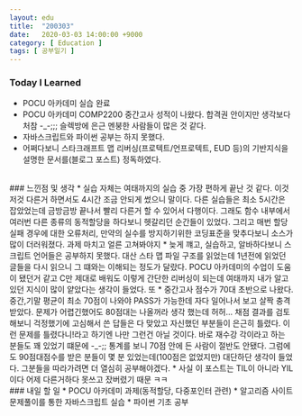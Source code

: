 ```yaml
---
layout: edu
title:  "200303"
date:   2020-03-03 14:00:00 +9000
category: [ Education ]
tags: [ 공부일기 ]
---
```


### Today I Learned
* POCU 아카데미 실습 완료
* POCU 아카데미 COMP2200 중간고사 성적이 나왔다. 합격권 안이지만 생각보다 처참 -_-;;; 슬렉방에 은근 멘붕한 사람들이 많은 것 같다.
* 자바스크립트와 파이썬 공부는 하지 못했다.
* 어쩌다보니 스타크래프트 맵 리버싱(프로텍트/언프로텍트, EUD 등)의 기반지식을 설명한 문서를(블로그 포스트) 정독하였다.

<br>
### 느낀점 및 생각
* 실습 자체는 여태까지의 실습 중 가장 편하게 끝난 것 같다. 이것저것 다른거 하면서도 4시간 조금 안되게 썼으니 말이다. 다른 실습들은 최소 5시간은 잡았었는데 금방금방 끝나서 빨리 다른거 할 수 있어서 다행이다. 그래도 함수 내부에서 여러번 다른 종류의 동적할당을 하다보니 헷갈리던 순간들이 있었다. 그리고 매번 할당 실패 경우에 대한 오류처리, 만약의 실수를 방지하기위한 코딩표준을 맞추다보니 소스가 많이 더러워졌다. 과제 마치고 얼른 고쳐봐야지
* 늦게 꺠고, 실습하고, 알바하다보니 스크립트 언어들은 공부하지 못했다. 대산 스타 맵 파일 구조를 읽었는데 1년전에 읽었던 글들을 다시 읽으니 그 떄와는 이해되는 정도가 달랐다. POCU 아카데미의 수업이 도움이 됐던거 같고 C만 제대로 배워도 이렇게 간단한 리버싱이 되는데 여태까지 내가 알고 있던 지식이 많이 얕았다는 생각이 들었다. 또 
* 중간고사 점수가 70대 초반으로 나왔다. 중간,기말 평균이 최소 70점이 나와야 PASS가 가능한데 자다 일어나서 보고 살짝 충격 받았다. 문제가 어렵긴했어도 80점대는 나올꺼라 생각 했는데 허허... 채점 결과를 검토해보니 걱정했기에 고심해서 쓴 답들은 다 맞았고 자신했던 부분들이 은근히 틀렸다. 이런 문제를 틀렸다니!라고 하기엔 나만 그런건 아닐 것이다. 바로 재수강 각이라고 하는 분들도 꽤 있었기 떄문에 -_-;; 통계를 보니 70점 안에 든 사람이 절반도 안됐다. 그럼에도 90점대점수를 받은 분들이 몇 분 있었는데(100점은 없었지만) 대단하단 생각이 들었다. 그분들을 따라가려면 더 열심히 공부해야겠다.
* 사실 이 포스트는 TIL이 아니라 YIL이다 어제 다른거하다 못쓰고 잤버렸기 때문 ㅋㅋ

<br>
### 내일 할 일
* POCU 아카데미 과제(동적할당, 다중포인터 관련)
* 알고리즘 사이트 문제풀이를 통한 자바스크립트 실습
* 파이썬 기초 공부